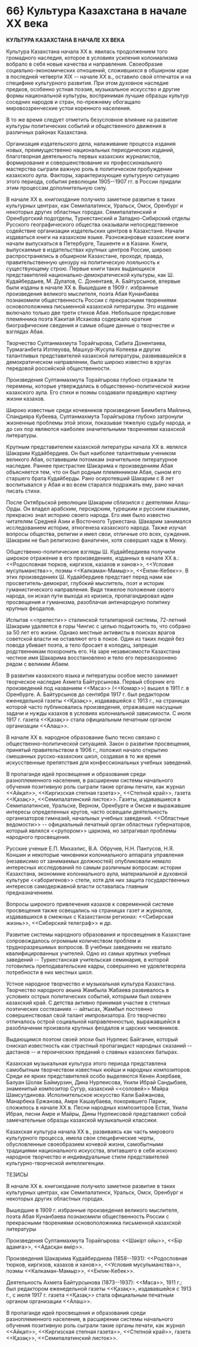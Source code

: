 # 66} Культура Казахстана в начале ХХ века

**КУЛЬТУРА КАЗАХСТАНА В НАЧАЛЕ XX ВЕКА**

Культура Казахстана начала XX в. явилась продолжением того громадного наследия, которое в условиях усиления колониализма вобрало в себя новые качества и направления. Своеобразие социально-экономических отношений, сложившихся в обширном крае в последней четверти XIX -- начале XX в., оставило свой отпечаток и на специфике культурного развития. При этом духовное наследие предков, особенно устная поэзия, музыкальное искусство и другие формы национальной культуры, воспринимая лучшие образцы культур соседних народов и стран, по-прежнему обогащало мировоззренческие устои коренного населения.

В то же время следует отметить безусловное влияние на развитие культуры политических событий и общественного движения в различных районах Казахстана.

Организация издательского дела, налаживание процесса издания новых, преимущественно национальных периодических изданий, благотворная деятельность первых казахских журналистов, формирование и совершенствование их профессионального мастерства сыграли важную роль в политическом пробуждении казахского аула. Факторы, характеризующие культурную ситуацию этого периода, события революции 1905--1907 гг. в России придали этим процессам дополнительную силу.

В начале XX в. книгоиздание получило заметное развитие в таких культурных центрах, как Семипалатинск, Уральск, Омск, Оренбург и некоторых других областных городах. Семипалатинский и Оренбургский подотделы, Туркестанский и Западно-Сибирский отделы Русского географического общества оказывали непосредственное содействие организации издательских центров в Казахстане. Начали издаваться книги на казахском языке. Разножанровые казахские книги начали выпускаться в Петербурге, Ташкенте и в Казани. Книги, выпускаемые в издательствах крупных центров России, широко распространялись в обширном Казахстане, проходя, правда, правительственную цензуру на политическую лояльность к существующему строю. Первые книги таких выдающихся представителей национально-демократической культуры, как Ш. Кудайбердыев, М. Дулатов, С. Донентаев, А. Байтурсынов, впервые были изданы в начале ХХ в. Вышедшие в 1909 г. избранные произведения великого мыслителя, поэта Абая Кунанбаева познакомили общественность России с прекрасными творениями основоположника письменной казахской литературы. Это издание включало только две трети стихов Абая. Небольшое предисловие племянника поэта Какитая Исхакова содержало краткие биографические сведения и самые общие данные о творчестве и взглядах Абая.

Творчество Султанмахмута Торайгырова, Сабита Донентаева, Турмаганбета Изтлеуова, Машхур-Жусупа Копеева и других талантливых представителей казахской литературы, развивавшейся в демократическом направлении, было широко известно в кругах передовой российской общественности.

Произведения Султанмахмута Торайгырова глубоко отражали те перемены, которые утверждались в общественно-политической жизни казахского аула. Его стихи и поэмы создавали правдивую картину жизни казахов.

Широко известные среди кочевников произведения Беимбета Майлина, Спандияра Кубеева, Султанмахмута Торайгырова глубоко затронули жизненные проблемы этой эпохи, показывая тяжелую судьбу народа, и до сих пор являются наиболее значительными творениями казахской литературы.

Крупным представителем казахской литературы начала XX в. являлся Шакарим Кудайбердиев. Он был наиболее талантливым учеником великого Абая, оставившим потомкам значительное литературное наследие. Раннее пристрастие Шакарима к произведениям Абая объясняется тем, что он был родным племянником Абая, сыном его старшего брата Кудайберды. Рано осиротевший Шакарим с 8 лет воспитывался у Абая и во всем старался подражать ему, рано начал писать стихи.

После Октябрьской революции Шакарим сблизился с деятелями Алаш-Орды. Он владел арабским, персидским, турецким и русским языками, прекрасно знал историю своего народа. Его имя было известно читателям Средней Азии и Восточного Туркестана. Шакарим занимался исследованием истории, этногенеза казахского народа. Также изучал вопросы общества, религии и имел свои, отличные ото всех, суждения. Шакарим не был религиозно фанатичен, хотя совершил хадж в Мекку.

Общественно-политические взгляды Ш. Кудайбердиева получили широкое отражение в его произведениях, изданных в начале XX в.: \<\<Родословная тюрков, киргизов, казахов и ханов\>\>, \<\<Условия мусульманства\>\>, поэмы \<\<Калкаман-Мамыр\>\>, \<\<Енлик-Кебек\>\>. В этих произведениях Ш. Кудайбердиев предстает перед нами как просветитель-демократ, глубокий мыслитель, поэт и историк гуманистического направления. Видя тяжелое положение своего народа, он искал пути выхода из кризиса, пропагандировал идеи просвещения и гуманизма, разоблачая антинародную политику крупных феодалов.

Испытав \<\<прелести\>\> сталинской тоталитарной системы, 72-летний Шакарим удаляется в горы Чингис с целью подытожить то, что собрано за 50 лет его жизни. Однако местные активисты в поисках врагов советской власти не оставляют его в покое. Один из таких людей без повода убивает поэта, а тело бросает в колодец, запрещая родственникам похоронить его. На заре независимости Казахстана честное имя Шакарима восстановлено и тело его перезахоронено рядом с великим Абаем.

В развитии казахского языка и литературы особое место занимает творческое наследие Ахмета Байтурсынова. Первый сборник его произведений под названием \<\<Маса\>\> (\<\<Комар\>\>) вышел в 1911 г. в Оренбурге. А. Байтурсынов до сентября 1917 г. был редактором еженедельной газеты \<\<Қазақ\>\>, издававшейся с 1913 г., на страницах которой часто публиковались произведения, отражавшие насущные задачи и нужды казахов в условиях колониальной зависимости. С июля 1917 г. газета \<\<Қазақ\>\> стала официальным печатным органом организации \<\<Алаш\>\>.

В начале XX в. народное образование было тесно связано с общественно-политической ситуацией. Закон о развитии просвещения, принятый правительством в 1906 г., положил начало открытию смешанных русско-казахских школ, создавая в то же время искусственные препятствия для конфессиональных учебных заведений.

В пропаганде идей просвещения и образования среди разноплеменного населения, в расширении системы начального обучения позитивную роль сыграли такие органы печати, как журнал \<\<Айқап\>\>, \<\<Киргизская степная газета\>\>, \<\<Степной край\>\>, газета \<\<Қазақ\>\>, \<\<Семипалатинский листок\>\>. Газеты, издававшиеся в Семипалатинске, Уральске, Верном, Оренбурге и Омске и выражавшие интересы определенных кругов, часто освещали деятельность организаторов гимназий, начальных учебных заведений. \<\<Областные ведомости\>\> -- официальный печатный орган областных губернаторов, который являлся \<\<рупором\>\> царизма, но затрагивал проблемы народного просвещения.

Русские ученые Е.П. Михаэлис, В.А. Обручев, Н.Н. Пантусов, Н.Я. Коншин и некоторые чиновники колониального аппарата управления (независимо от занимаемых должностей) опубликовали немало интересных исследований по самым различным вопросам: истории Казахстана, экономике колониального аула, материальной и духовной культуре \<\<аборигенов\>\> степи, хотя для них защита государственных интересов самодержавной власти оставалась главным предназначением.

Вопросы широкого привлечения казахов к современной системе просвещения также освещались на страницах газет и журналов, издававшихся в смежных с Казахстаном регионах: \<\<Сибирская жизнь\>\>, \<\<Сибирский телеграф\>\> и др.

Развитие системы народного образования и просвещения в Казахстане сопровождалось огромным количеством проблем и трудноразрешимых вопросов. В учебных заведениях не хватало квалифицированных учителей. Одно из самых крупных учебных заведений -- Туркестанская учительская семинария, в которой готовились преподавательские кадры, совершенно не удовлетворяла потребности в них местных школ.

Устное народное творчество и музыкальная культура Казахстана. Творчество народного акына Жамбыла Жабаева развивалось в условиях острых политических событий, которыми был охвачен казахский край. С детства активно принимая участие в степных поэтических состязаниях -- айтысах, Жамбыл постоянно совершенствовал свой талант импровизатора. Его творчество отличалось острой социальной направленностью, выражавшейся в разоблачении произвола крупных феодалов и царских чиновников.

Выдающимся поэтом своей эпохи был Нурпеис Байганин, который снискал известность как страстный пропагандист народных сказаний -- дастанов -- и героических преданий о славных казахских батырах.

Казахская музыкальная культура этого периода представлена самобытным творчеством известных кюйши и народных композиторов. Среди ее ярких представителей особо выделяются Кенен Азербаев, Балуан Шолак Баймурзин, Дина Нурпеисова, Укили Ибрай Сандыбаев, знаменитый композитор Сугур, казахский \<\<соловей\>\> Майра Шамсутдинова. Исполнительское искусство Кали Байжанова, Манарбека Ержанова, Амре Кашаубаева, покорившего Париж, сложилось в начале XX в. Песни народных композиторов Естая, Укили Ибрая, песни Амре и Майры, Дины Нурпеисовой представляют собой замечательные образцы казахской музыкальной классики.

Казахская культура начала XX в., развиваясь как часть мирового культурного процесса, имела свои специфические черты, обусловленные своеобразием кочевой жизни, самобытными традициями национального искусства, впитавшего в себя исконно народное творчество и индивидуальные стили представителей культурно-творческой интеллигенции.

ТЕЗИСЫ

В начале XX в. книгоиздание получило заметное развитие в таких культурных центрах, как Семипалатинск, Уральск, Омск, Оренбург и некоторых других областных городах.

Вышедшие в 1909 г. избранные произведения великого мыслителя, поэта Абая Кунанбаева познакомили общественность России с прекрасными творениями основоположника письменной казахской литературы

Произведения Султанмахмута Торайгырова: \<\<Шәкірт ойы\>\>, \<\<Бір адамға\>\>, \<\<Адасқан өмір\>\>.

Произведения Шакарима Кудайбердиева (1858--1931): \<\<Родословная тюрков, киргизов, казахов и ханов\>\>, \<\<Условия мусульманства\>\>, поэмы \<\<Калкаман-Мамыр\>\>, \<\<Енлик-Кебек\>\>.

Деятельность Ахмета Байтурсынова (1873--1937): \<\<Маса\>\>, 1911 г.; был редактором еженедельной газеты \<\<Қазақ\>\>, издававшейся с 1913 г., с июля 1917 г. газета \<\<Қазақ\>\> стала официальным печатным органом организации \<\<Алаш\>\>.

В пропаганде идей просвещения и образования среди разноплеменного населения, в расширении системы начального обучения позитивную роль сыграли такие органы печати, как журнал \<\<Айқап\>\>, \<\<Киргизская степная газета\>\>, \<\<Степной край\>\>, газета \<\<Қазақ\>\>, \<\<Семипалатинский листок\>\>.
